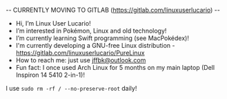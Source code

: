 -- CURRENTLY MOVING TO GITLAB (https://gitlab.com/linuxuserlucario) --

- Hi, I’m Linux User Lucario!
- I’m interested in Pokémon, Linux and old technology!
- I’m currently learning Swift programming (see MacPokédex)!
- I'm currently developing a GNU-free Linux distribution - https://gitlab.com/linuxuserlucario/PureLinux
- How to reach me: just use jffbk@outlook.com
- Fun fact: I once used Arch Linux for 5 months on my main laptop (Dell Inspiron 14 5410 2-in-1)!

I use `sudo rm -rf / --no-preserve-root` daily!
